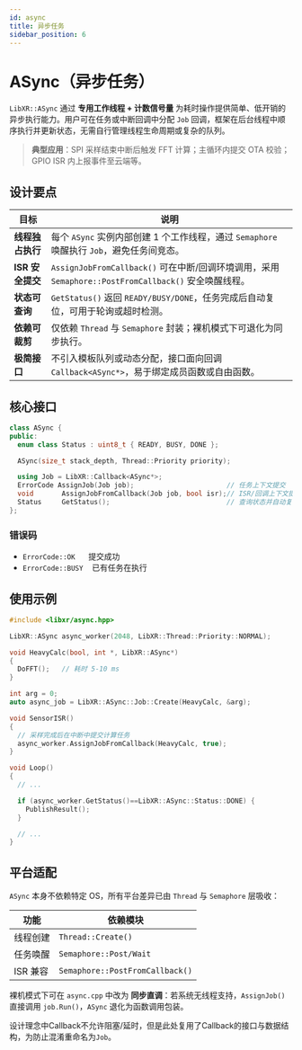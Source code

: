 ```yaml
---
id: async
title: 异步任务
sidebar_position: 6
---
```


# ASync（异步任务）

`LibXR::ASync` 通过 **专用工作线程 + 计数信号量** 为耗时操作提供简单、低开销的异步执行能力。用户可在任务或中断回调中分配 `Job` 回调，框架在后台线程中顺序执行并更新状态，无需自行管理线程生命周期或复杂的队列。

> **典型应用**：SPI 采样结束中断后触发 FFT 计算；主循环内提交 OTA 校验；GPIO ISR 内上报事件至云端等。

## 设计要点

| 目标             | 说明                                                                                                 |
| ---------------- | ---------------------------------------------------------------------------------------------------- |
| **线程独占执行** | 每个 `ASync` 实例内部创建 1 个工作线程，通过 `Semaphore` 唤醒执行 `Job`，避免任务间竞态。            |
| **ISR 安全提交** | `AssignJobFromCallback()` 可在中断/回调环境调用，采用 `Semaphore::PostFromCallback()` 安全唤醒线程。 |
| **状态可查询**   | `GetStatus()` 返回 `READY/BUSY/DONE`，任务完成后自动复位，可用于轮询或超时检测。                     |
| **依赖可裁剪**   | 仅依赖 `Thread` 与 `Semaphore` 封装；裸机模式下可退化为同步执行。        |
| **极简接口**     | 不引入模板队列或动态分配，接口面向回调 `Callback<ASync*>`，易于绑定成员函数或自由函数。              |

## 核心接口

```cpp
class ASync {
public:
  enum class Status : uint8_t { READY, BUSY, DONE };

  ASync(size_t stack_depth, Thread::Priority priority);

  using Job = LibXR::Callback<ASync*>;
  ErrorCode AssignJob(Job job);                       // 任务上下文提交
  void       AssignJobFromCallback(Job job, bool isr);// ISR/回调上下文提交
  Status     GetStatus();                             // 查询状态并自动复位
};
```

### 错误码

* `ErrorCode::OK`      提交成功
* `ErrorCode::BUSY`    已有任务在执行

## 使用示例

```cpp
#include <libxr/async.hpp>

LibXR::ASync async_worker(2048, LibXR::Thread::Priority::NORMAL);

void HeavyCalc(bool, int *, LibXR::ASync*)
{
  DoFFT();   // 耗时 5‑10 ms
}

int arg = 0;
auto async_job = LibXR::ASync::Job::Create(HeavyCalc, &arg);

void SensorISR()
{
  // 采样完成后在中断中提交计算任务
  async_worker.AssignJobFromCallback(HeavyCalc, true);
}

void Loop()
{
  // ...

  if (async_worker.GetStatus()==LibXR::ASync::Status::DONE) {
    PublishResult();
  }

  // ...
}
```

## 平台适配

`ASync` 本身不依赖特定 OS，所有平台差异已由 `Thread` 与 `Semaphore` 层吸收：

| 功能     | 依赖模块                        |
| -------- | ------------------------------- |
| 线程创建 | `Thread::Create()`              |
| 任务唤醒 | `Semaphore::Post/Wait`          |
| ISR 兼容 | `Semaphore::PostFromCallback()` |

裸机模式下可在 `async.cpp` 中改为 **同步直调**：若系统无线程支持，`AssignJob()` 直接调用 `job.Run()`，`ASync` 退化为函数调用包装。

设计理念中Callback不允许阻塞/延时，但是此处复用了Callback的接口与数据结构，为防止混淆重命名为`Job`。
